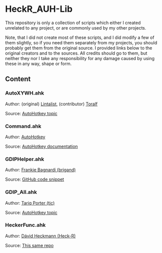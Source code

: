 # HeckR_AUH-Lib

This repository is only a collection of scripts which either I created unrelated to any project, or are commonly used by my other projects.

Note, that I did not create most of these scripts, and I did modify a few of them slightly, so if you need them separately from my projects, you should probably get them from the original source. I provided links below to the original creators and to the sources. All credits should go to them, but neither they nor I take any responsibility for any damage caused by using these in any way, shape or form.

## Content

### AutoXYWH.ahk

Author: (original) [Lintalist](https://github.com/lintalist), (contributor) [Toralf](https://github.com/Toralf-AHK)

Source: [AutoHotkey topic](https://www.autohotkey.com/boards/viewtopic.php?f=6&t=1079)

### Command.ahk

Author: [AutoHotkey](www.autohotkey.com)

Source: [AutoHotkey documentation](https://www.autohotkey.com/docs/commands/Run.htm#StdOut)

### GDIPHelper.ahk

Author: [Frankie Bagnardi (brigand)](https://gist.github.com/brigand)

Source: [GitHub code snippet](https://gist.github.com/brigand/3941326)

### GDIP_All.ahk

Author: [Tariq Porter (tic)](https://github.com/tariqporter)

Source: [AutoHotkey topic](https://www.autohotkey.com/boards/viewtopic.php?t=6517)

### HeckerFunc.ahk

Author: [Dávid Heckmann (Heck-R)](https://github.com/Heck-R)

Source: [This same repo](https://github.com/Heck-R/HeckR_AUH-Lib)
